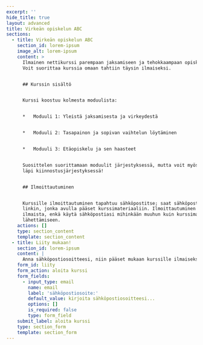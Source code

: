 ```yaml
---
excerpt: ''
hide_title: true
layout: advanced
title: Virkeän opiskelun ABC
sections:
  - title: Virkeän opiskelun ABC
    section_id: lorem-ipsum
    image_alt: lorem-ipsum
    content: >
      Ilmainen nettikurssi parempaan jaksamiseen ja tehokkaampaan opiskeluun.
      Voit suorittaa kurssia omaan tahtiin täysin ilmaiseksi.


      ## Kurssin sisältö


      Kurssi koostuu kolmesta moduulista:


      *   Moduuli 1: Yleistä jaksamisesta ja virkeydestä


      *   Moduuli 2: Tasapainon ja sopivan vaihtelun löytäminen


      *   Moduuli 3: Etäopiskelu ja sen haasteet


      Suosittelen suorittamaan moduulit järjestyksessä, mutta voit myös käydä ne
      läpi kiinnostusjärjestyksessä!


      ## Ilmoittautuminen


      Kurssille ilmoittautuminen tapahtuu sähköpostitse; saat sähköpostiisi
      linkin, jonka avulla pääset kurssimateriaaliin. Ilmoittautuminen on täysin
      ilmaista, enkä käytä sähköpostiasi mihinkään muuhun kuin kurssimateriaalin
      lähettämiseen.
    actions: []
    type: section_content
    template: section_content
  - title: Liity mukaan!
    section_id: lorem-ipsum
    content: |
      Anna sähköpostiosoitteesi, niin pääset mukaan kurssille ilmaiseksi:
    form_id: liity
    form_action: aloita kurssi
    form_fields:
      - input_type: email
        name: email
        label: 'sähköpostiosoite:'
        default_value: kirjoita sähköpostiosoitteesi...
        options: []
        is_required: false
        type: form_field
    submit_label: aloita kurssi
    type: section_form
    template: section_form
---
```

